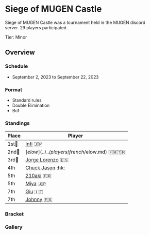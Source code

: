 # Siege of MUGEN Castle

Siege of MUGEN Castle was a tournament held in the MUGEN discord server.
29 players participated. 

Tier: Minor

## Overview

### Schedule
- September 2, 2023 to September 22, 2023

### Format
- Standard rules
- Double Elimination
- Bo1

### Standings

|Place|Player|
|-|-|
|1st:1st_place_medal:|[Infi](../../players/japanese/infi.md) :jp:|
|2nd:2nd_place_medal:|[$elow](../../players/french/$elow.md) :fr::tr:|
|3rd:3rd_place_medal:|[Jorge Lorenzo](../../players/spanish/jorge.md) :es:|
|4th|[Chuck Jason](../../players/chinese/chuckjason.md) :hk:|
|5th|[210aki](../../players/french/210aki.md) :fr:|
|5th|[Miya](../../players/japanese/miya.md) :jp:|
|7th|[Giu](../../players/italian/giu.md) :it:|
|7th|[Johnny](../../players/spanish/johnny.md) :es:|

### Bracket

### Gallery